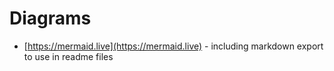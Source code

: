 # Diagrams

- [https://mermaid.live](https://mermaid.live) - including markdown export to use in readme files
